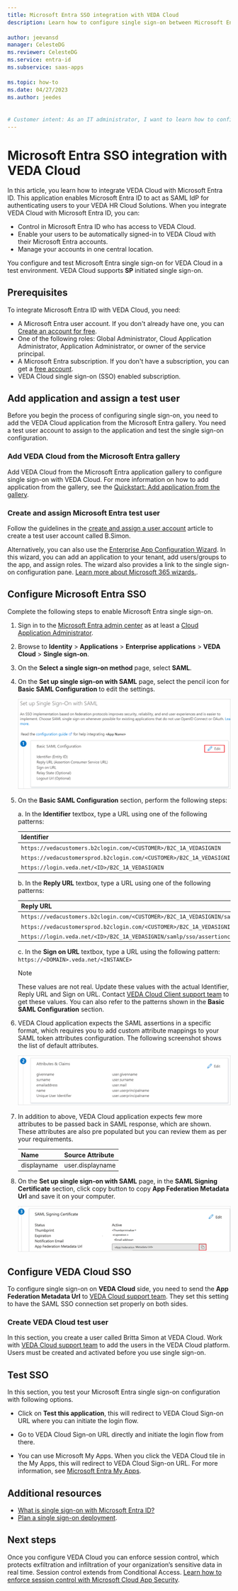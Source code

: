 ```yaml
---
title: Microsoft Entra SSO integration with VEDA Cloud
description: Learn how to configure single sign-on between Microsoft Entra ID and VEDA Cloud.

author: jeevansd
manager: CelesteDG
ms.reviewer: CelesteDG
ms.service: entra-id
ms.subservice: saas-apps

ms.topic: how-to
ms.date: 04/27/2023
ms.author: jeedes


# Customer intent: As an IT administrator, I want to learn how to configure single sign-on between Microsoft Entra ID and VEDA Cloud so that I can control who has access to VEDA Cloud, enable automatic sign-in with Microsoft Entra accounts, and manage my accounts in one central location.
---
```


# Microsoft Entra SSO integration with VEDA Cloud

In this article, you learn how to integrate VEDA Cloud with Microsoft Entra ID. This application enables Microsoft Entra ID to act as SAML IdP for authenticating users to your VEDA HR Cloud Solutions. When you integrate VEDA Cloud with Microsoft Entra ID, you can:

* Control in Microsoft Entra ID who has access to VEDA Cloud.
* Enable your users to be automatically signed-in to VEDA Cloud with their Microsoft Entra accounts.
* Manage your accounts in one central location.

You configure and test Microsoft Entra single sign-on for VEDA Cloud in a test environment. VEDA Cloud supports **SP** initiated single sign-on.

## Prerequisites

To integrate Microsoft Entra ID with VEDA Cloud, you need:

* A Microsoft Entra user account. If you don't already have one, you can [Create an account for free](https://azure.microsoft.com/free/?WT.mc_id=A261C142F).
* One of the following roles: Global Administrator, Cloud Application Administrator, Application Administrator, or owner of the service principal.
* A Microsoft Entra subscription. If you don't have a subscription, you can get a [free account](https://azure.microsoft.com/free/).
* VEDA Cloud single sign-on (SSO) enabled subscription.

## Add application and assign a test user

Before you begin the process of configuring single sign-on, you need to add the VEDA Cloud application from the Microsoft Entra gallery. You need a test user account to assign to the application and test the single sign-on configuration.

<a name='add-veda-cloud-from-the-azure-ad-gallery'></a>

### Add VEDA Cloud from the Microsoft Entra gallery

Add VEDA Cloud from the Microsoft Entra application gallery to configure single sign-on with VEDA Cloud. For more information on how to add application from the gallery, see the [Quickstart: Add application from the gallery](~/identity/enterprise-apps/add-application-portal.md).

<a name='create-and-assign-azure-ad-test-user'></a>

### Create and assign Microsoft Entra test user

Follow the guidelines in the [create and assign a user account](~/identity/enterprise-apps/add-application-portal-assign-users.md) article to create a test user account called B.Simon.

Alternatively, you can also use the [Enterprise App Configuration Wizard](https://portal.office.com/AdminPortal/home?Q=Docs#/azureadappintegration). In this wizard, you can add an application to your tenant, add users/groups to the app, and assign roles. The wizard also provides a link to the single sign-on configuration pane. [Learn more about Microsoft 365 wizards.](/microsoft-365/admin/misc/azure-ad-setup-guides). 

<a name='configure-azure-ad-sso'></a>

## Configure Microsoft Entra SSO

Complete the following steps to enable Microsoft Entra single sign-on.

1. Sign in to the [Microsoft Entra admin center](https://entra.microsoft.com) as at least a [Cloud Application Administrator](~/identity/role-based-access-control/permissions-reference.md#cloud-application-administrator).
1. Browse to **Identity** > **Applications** > **Enterprise applications** > **VEDA Cloud** > **Single sign-on**.
1. On the **Select a single sign-on method** page, select **SAML**.
1. On the **Set up single sign-on with SAML** page, select the pencil icon for **Basic SAML Configuration** to edit the settings.

   ![Screenshot shows how to edit Basic SAML Configuration.](common/edit-urls.png "Basic Configuration")

1. On the **Basic SAML Configuration** section, perform the following steps:

    a. In the **Identifier** textbox, type a URL using one of the following patterns:

    | **Identifier** |
    |-----------|
    | `https://vedacustomers.b2clogin.com/<CUSTOMER>/B2C_1A_VEDASIGNIN` |
    | `https://vedacustomersprod.b2clogin.com/<CUSTOMER>/B2C_1A_VEDASIGNIN` |
    | `https://login.veda.net/<ID>/B2C_1A_VEDASIGNIN` |

    b. In the **Reply URL** textbox, type a URL using one of the following patterns:

    | **Reply URL** |
    | ----------|
    | `https://vedacustomers.b2clogin.com/<CUSTOMER>/B2C_1A_VEDASIGNIN/samlp/sso/assertionconsumer` |
    | `https://vedacustomersprod.b2clogin.com/<CUSTOMER>/B2C_1A_VEDASIGNIN/samlp/sso/assertionconsumer` |
    | `https://login.veda.net/<ID>/B2C_1A_VEDASIGNIN/samlp/sso/assertionconsumer` |

    c. In the **Sign on URL** textbox, type a URL using the following pattern:
    `https://<DOMAIN>.veda.net/<INSTANCE>`
    
    > [!NOTE]
    > These values are not real. Update these values with the actual Identifier, Reply URL and Sign on URL. Contact [VEDA Cloud Client support team](mailto:peoplemanagement@veda.net) to get these values. You can also refer to the patterns shown in the **Basic SAML Configuration** section.

1. VEDA Cloud application expects the SAML assertions in a specific format, which requires you to add custom attribute mappings to your SAML token attributes configuration. The following screenshot shows the list of default attributes.

	![Screenshot shows the image of attributes configuration.](common/default-attributes.png "Image")

1. In addition to above, VEDA Cloud application expects few more attributes to be passed back in SAML response, which are shown. These attributes are also pre populated but you can review them as per your requirements.

	| Name |  Source Attribute|
	| ---------------|  --------- |
    | displayname | user.displayname |

1. On the **Set up single sign-on with SAML** page, in the **SAML Signing Certificate** section, click copy button to copy **App Federation Metadata Url** and save it on your computer.

    ![Screenshot shows the Certificate download link.](common/copy-metadataurl.png "Certificate")

## Configure VEDA Cloud SSO

To configure single sign-on on **VEDA Cloud** side, you need to send the **App Federation Metadata Url** to [VEDA Cloud support team](mailto:peoplemanagement@veda.net). They set this setting to have the SAML SSO connection set properly on both sides.

### Create VEDA Cloud test user

In this section, you create a user called Britta Simon at VEDA Cloud. Work with [VEDA Cloud support team](mailto:peoplemanagement@veda.net) to add the users in the VEDA Cloud platform. Users must be created and activated before you use single sign-on.

## Test SSO 

In this section, you test your Microsoft Entra single sign-on configuration with following options. 

* Click on **Test this application**, this will redirect to VEDA Cloud Sign-on URL where you can initiate the login flow. 

* Go to VEDA Cloud Sign-on URL directly and initiate the login flow from there.

* You can use Microsoft My Apps. When you click the VEDA Cloud tile in the My Apps, this will redirect to VEDA Cloud Sign-on URL. For more information, see [Microsoft Entra My Apps](/azure/active-directory/manage-apps/end-user-experiences#azure-ad-my-apps).

## Additional resources

* [What is single sign-on with Microsoft Entra ID?](~/identity/enterprise-apps/what-is-single-sign-on.md)
* [Plan a single sign-on deployment](~/identity/enterprise-apps/plan-sso-deployment.md).

## Next steps

Once you configure VEDA Cloud you can enforce session control, which protects exfiltration and infiltration of your organization’s sensitive data in real time. Session control extends from Conditional Access. [Learn how to enforce session control with Microsoft Cloud App Security](/cloud-app-security/proxy-deployment-aad).
